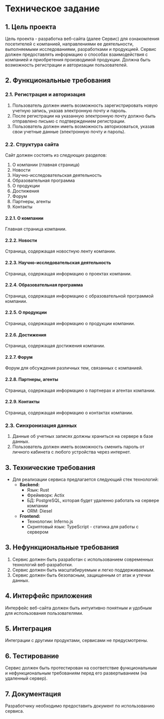 # Техническое задание

## **1. Цель проекта**

Цель проекта - разработка веб-сайта (далее Сервис) для ознакомления посетителей с компанией, направлениями ее деятельности, выполняемыми исследованиями, разработками и продукцией. Сервис должен предоставлять информацию о способах взаимодействия с компанией и приобретения производимой продукции. Должна быть возможность регистрации и авторизации пользователей.

## **2. Функциональные требования**

### **2.1. Регистрация и авторизация**

1. Пользователь должен иметь возможность зарегистрировать новую учетную запись, указав электронную почту и пароль.
2. После регистрации на указанную электронную почту должно быть отправлено письмо с подтверждением регистрации.
3. Пользователь должен иметь возможность авторизоваться, указав свои учетные данные (электронную почту и пароль).

### **2.2. Структура сайта**

Сайт должен состоять из следующих разделов:

1. О компании (главная страница)
2. Новости
3. Научно-исследовательская деятельность
4. Образовательная программа
5. О продукции
6. Достижения
7. Форум
8. Партнеры, агенты
9. Контакты

#### **2.2.1. О компании**

Главная страница компании.

#### **2.2.2. Новости**

Страница, содержащая новостную ленту компании.

#### **2.2.3. Научно-исследовательская деятельность**

Страница, содержащая информацию о проектах компании.

#### **2.2.4. Образовательная программа**

Страница, содержащая информацию с образовательной программой компании.

#### **2.2.5. О продукции**

Страница, содержащая информацию о продукции компании.

#### **2.2.6. Достижения**

Страница, содержащая достижения компании.

#### **2.2.7. Форум**

Форум для обсуждения различных тем, связанных с компанией.

#### **2.2.8. Партнеры, агенты**

Страница, содержащая информацию о партнерах и агентах компании.

#### **2.2.9. Контакты**

Страница, содержащая информацию о контактах компании.

### **2.3. Синхронизация данных**

1. Данные об учетных записях должны храниться на сервере в базе данных.
2. Пользователь должен иметь возможность сменить пароль от личного кабинета с любого устройства через интернет.

## **3. Технические требования**

- Для реализации сервиса предлагается следующий стек технологий:
    - **Backend:**
        - Язык: Rust
        - Фреймворк: Actix
        - БД: PostgreSQL, которая будет удаленно работать на сервере компании
        - ORM: Diesel
    - **Frontend:**
        - Технологии: Inferno.js
        - Скриптовый язык: TypeScript - статика для работы с сервером

## **3. Нефункциональные требования**

1. Сервис должен быть разработан с использованием современных технологий веб-разработки.
2. Сервис должен быть масштабируемым и легко поддерживаемым.
3. Сервис должен быть безопасным, защищенным от атак и утечки данных.

## **4. Интерфейс приложения**

Интерфейс веб-сайта должен быть интуитивно понятным и удобным для использования пользователями.

## **5. Интеграция**

Интеграции с другими продуктами, сервисами не предусмотрены.

## **6. Тестирование**

Сервис должен быть протестирован на соответствие функциональным и нефункциональным требованиям перед его развертыванием (на удаленный сервер).

## **7. Документация**

Разработчику необходимо предоставить документ по использованию сервиса.
